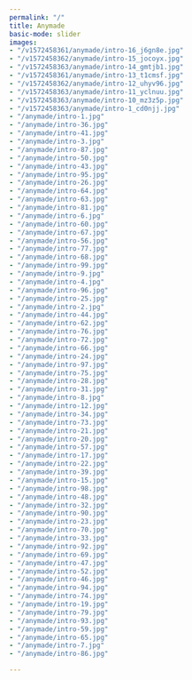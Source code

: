 ```yaml
---
permalink: "/"
title: Anymade
basic-mode: slider
images:
- "/v1572458361/anymade/intro-16_j6gn8e.jpg"
- "/v1572458362/anymade/intro-15_jocoyx.jpg"
- "/v1572458363/anymade/intro-14_gmtjb1.jpg"
- "/v1572458361/anymade/intro-13_t1cmsf.jpg"
- "/v1572458362/anymade/intro-12_uhyv96.jpg"
- "/v1572458363/anymade/intro-11_yclnuu.jpg"
- "/v1572458363/anymade/intro-10_mz3z5p.jpg"
- "/v1572458363/anymade/intro-1_cd0njj.jpg"
- "/anymade/intro-1.jpg"
- "/anymade/intro-36.jpg"
- "/anymade/intro-41.jpg"
- "/anymade/intro-3.jpg"
- "/anymade/intro-87.jpg"
- "/anymade/intro-50.jpg"
- "/anymade/intro-43.jpg"
- "/anymade/intro-95.jpg"
- "/anymade/intro-26.jpg"
- "/anymade/intro-64.jpg"
- "/anymade/intro-63.jpg"
- "/anymade/intro-81.jpg"
- "/anymade/intro-6.jpg"
- "/anymade/intro-60.jpg"
- "/anymade/intro-67.jpg"
- "/anymade/intro-56.jpg"
- "/anymade/intro-77.jpg"
- "/anymade/intro-68.jpg"
- "/anymade/intro-99.jpg"
- "/anymade/intro-9.jpg"
- "/anymade/intro-4.jpg"
- "/anymade/intro-96.jpg"
- "/anymade/intro-25.jpg"
- "/anymade/intro-2.jpg"
- "/anymade/intro-44.jpg"
- "/anymade/intro-62.jpg"
- "/anymade/intro-76.jpg"
- "/anymade/intro-72.jpg"
- "/anymade/intro-66.jpg"
- "/anymade/intro-24.jpg"
- "/anymade/intro-97.jpg"
- "/anymade/intro-75.jpg"
- "/anymade/intro-28.jpg"
- "/anymade/intro-31.jpg"
- "/anymade/intro-8.jpg"
- "/anymade/intro-12.jpg"
- "/anymade/intro-34.jpg"
- "/anymade/intro-73.jpg"
- "/anymade/intro-21.jpg"
- "/anymade/intro-20.jpg"
- "/anymade/intro-57.jpg"
- "/anymade/intro-17.jpg"
- "/anymade/intro-22.jpg"
- "/anymade/intro-39.jpg"
- "/anymade/intro-15.jpg"
- "/anymade/intro-98.jpg"
- "/anymade/intro-48.jpg"
- "/anymade/intro-32.jpg"
- "/anymade/intro-90.jpg"
- "/anymade/intro-23.jpg"
- "/anymade/intro-70.jpg"
- "/anymade/intro-33.jpg"
- "/anymade/intro-92.jpg"
- "/anymade/intro-69.jpg"
- "/anymade/intro-47.jpg"
- "/anymade/intro-52.jpg"
- "/anymade/intro-46.jpg"
- "/anymade/intro-94.jpg"
- "/anymade/intro-74.jpg"
- "/anymade/intro-19.jpg"
- "/anymade/intro-79.jpg"
- "/anymade/intro-93.jpg"
- "/anymade/intro-59.jpg"
- "/anymade/intro-65.jpg"
- "/anymade/intro-7.jpg"
- "/anymade/intro-86.jpg"

---
```

